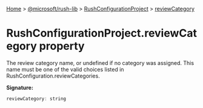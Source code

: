 [Home](./index) &gt; [@microsoft/rush-lib](./rush-lib.md) &gt; [RushConfigurationProject](./rush-lib.rushconfigurationproject.md) &gt; [reviewCategory](./rush-lib.rushconfigurationproject.reviewcategory.md)

# RushConfigurationProject.reviewCategory property

The review category name, or undefined if no category was assigned. This name must be one of the valid choices listed in RushConfiguration.reviewCategories.

**Signature:**
```javascript
reviewCategory: string
```
